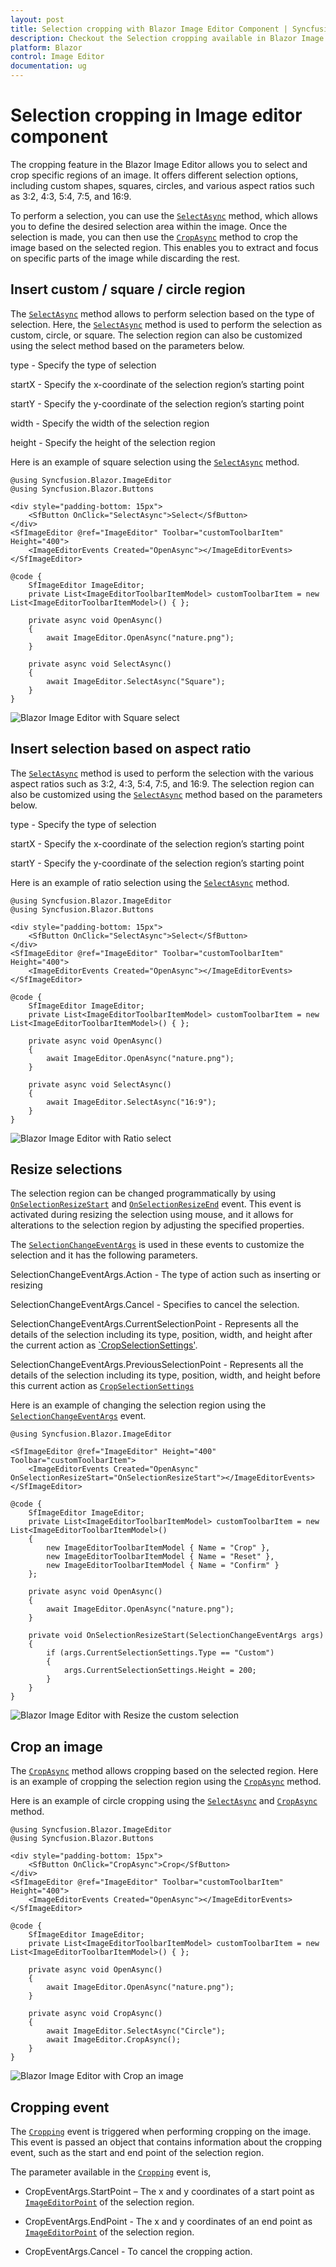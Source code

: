 ```yaml
---
layout: post
title: Selection cropping with Blazor Image Editor Component | Syncfusion
description: Checkout the Selection cropping available in Blazor Image Editor component in Blazor Server App and Blazor WebAssembly App.
platform: Blazor
control: Image Editor
documentation: ug
---
```



# Selection cropping in Image editor component

The cropping feature in the Blazor Image Editor allows you to select and crop specific regions of an image. It offers different selection options, including custom shapes, squares, circles, and various aspect ratios such as 3:2, 4:3, 5:4, 7:5, and 16:9. 

To perform a selection, you can use the [`SelectAsync`](https://help.syncfusion.com/cr/blazor/Syncfusion.Blazor.ImageEditor.SfImageEditor.html#Syncfusion_Blazor_ImageEditor_SfImageEditor_SelectAsync_System_String_System_Nullable_System_Double__System_Nullable_System_Double__System_Nullable_System_Double__System_Nullable_System_Double__) method, which allows you to define the desired selection area within the image. Once the selection is made, you can then use the [`CropAsync`](https://help.syncfusion.com/cr/blazor/Syncfusion.Blazor.ImageEditor.SfImageEditor.html#Syncfusion_Blazor_ImageEditor_SfImageEditor_CropAsync) method to crop the image based on the selected region. This enables you to extract and focus on specific parts of the image while discarding the rest.

## Insert custom / square / circle region 

The [`SelectAsync`](https://help.syncfusion.com/cr/blazor/Syncfusion.Blazor.ImageEditor.SfImageEditor.html#Syncfusion_Blazor_ImageEditor_SfImageEditor_SelectAsync_System_String_System_Nullable_System_Double__System_Nullable_System_Double__System_Nullable_System_Double__System_Nullable_System_Double__) method allows to perform selection based on the type of selection. Here, the [`SelectAsync`](https://help.syncfusion.com/cr/blazor/Syncfusion.Blazor.ImageEditor.SfImageEditor.html#Syncfusion_Blazor_ImageEditor_SfImageEditor_SelectAsync_System_String_System_Nullable_System_Double__System_Nullable_System_Double__System_Nullable_System_Double__System_Nullable_System_Double__) method is used to perform the selection as custom, circle, or square. The selection region can also be customized using the select method based on the parameters below. 

type - Specify the type of selection 

startX - Specify the x-coordinate of the selection region’s starting point 

startY - Specify the y-coordinate of the selection region’s starting point 

width - Specify the width of the selection region 

height - Specify the height of the selection region 

Here is an example of square selection using the [`SelectAsync`](https://help.syncfusion.com/cr/blazor/Syncfusion.Blazor.ImageEditor.SfImageEditor.html#Syncfusion_Blazor_ImageEditor_SfImageEditor_SelectAsync_System_String_System_Nullable_System_Double__System_Nullable_System_Double__System_Nullable_System_Double__System_Nullable_System_Double__) method. 

```cshtml
@using Syncfusion.Blazor.ImageEditor
@using Syncfusion.Blazor.Buttons

<div style="padding-bottom: 15px">
    <SfButton OnClick="SelectAsync">Select</SfButton>
</div>
<SfImageEditor @ref="ImageEditor" Toolbar="customToolbarItem" Height="400">
    <ImageEditorEvents Created="OpenAsync"></ImageEditorEvents>
</SfImageEditor> 

@code {
    SfImageEditor ImageEditor; 
    private List<ImageEditorToolbarItemModel> customToolbarItem = new List<ImageEditorToolbarItemModel>() { }; 

    private async void OpenAsync() 
    { 
        await ImageEditor.OpenAsync("nature.png"); 
    }

    private async void SelectAsync()
    {
        await ImageEditor.SelectAsync("Square");
    }
}
```

![Blazor Image Editor with Square select](./images/blazor-image-editor-custom-square.png)

## Insert selection based on aspect ratio 

The [`SelectAsync`](https://help.syncfusion.com/cr/blazor/Syncfusion.Blazor.ImageEditor.SfImageEditor.html#Syncfusion_Blazor_ImageEditor_SfImageEditor_SelectAsync_System_String_System_Nullable_System_Double__System_Nullable_System_Double__System_Nullable_System_Double__System_Nullable_System_Double__) method is used to perform the selection with the various aspect ratios such as 3:2, 4:3, 5:4, 7:5, and 16:9. The selection region can also be customized using the [`SelectAsync`](https://help.syncfusion.com/cr/blazor/Syncfusion.Blazor.ImageEditor.SfImageEditor.html#Syncfusion_Blazor_ImageEditor_SfImageEditor_SelectAsync_System_String_System_Nullable_System_Double__System_Nullable_System_Double__System_Nullable_System_Double__System_Nullable_System_Double__) method based on the parameters below. 

type - Specify the type of selection 

startX - Specify the x-coordinate of the selection region’s starting point 

startY - Specify the y-coordinate of the selection region’s starting point 

Here is an example of ratio selection using the [`SelectAsync`](https://help.syncfusion.com/cr/blazor/Syncfusion.Blazor.ImageEditor.SfImageEditor.html#Syncfusion_Blazor_ImageEditor_SfImageEditor_SelectAsync_System_String_System_Nullable_System_Double__System_Nullable_System_Double__System_Nullable_System_Double__System_Nullable_System_Double__) method. 

```cshtml
@using Syncfusion.Blazor.ImageEditor
@using Syncfusion.Blazor.Buttons

<div style="padding-bottom: 15px">
    <SfButton OnClick="SelectAsync">Select</SfButton>
</div>
<SfImageEditor @ref="ImageEditor" Toolbar="customToolbarItem" Height="400">
    <ImageEditorEvents Created="OpenAsync"></ImageEditorEvents>
</SfImageEditor> 

@code {
    SfImageEditor ImageEditor; 
    private List<ImageEditorToolbarItemModel> customToolbarItem = new List<ImageEditorToolbarItemModel>() { }; 

    private async void OpenAsync() 
    { 
        await ImageEditor.OpenAsync("nature.png"); 
    }

    private async void SelectAsync()
    {
        await ImageEditor.SelectAsync("16:9");
    }
}
```

![Blazor Image Editor with Ratio select](./images/blazor-image-editor-custom-ratio.png)

## Resize selections

The selection region can be changed programmatically by using [`OnSelectionResizeStart`](https://help.syncfusion.com/cr/blazor/Syncfusion.Blazor.ImageEditor.ImageEditorEvents.html#Syncfusion_Blazor_ImageEditor_ImageEditorEvents_OnSelectionResizeStart) and [`OnSelectionResizeEnd`](https://help.syncfusion.com/cr/blazor/Syncfusion.Blazor.ImageEditor.ImageEditorEvents.html#Syncfusion_Blazor_ImageEditor_ImageEditorEvents_OnSelectionResizeEnd) event. This event is activated during resizing the selection using mouse, and it allows for alterations to the selection region by adjusting the specified properties. 

The [`SelectionChangeEventArgs`](https://help.syncfusion.com/cr/blazor/Syncfusion.Blazor.ImageEditor.SelectionChangeEventArgs.html) is used in these events to customize the selection and it has the following parameters.

SelectionChangeEventArgs.Action - The type of action such as inserting or resizing 

SelectionChangeEventArgs.Cancel - Specifies to cancel the selection. 

SelectionChangeEventArgs.CurrentSelectionPoint - Represents all the details of the selection including its type, position, width, and height after the current action as [`CropSelectionSettings'](https://help.syncfusion.com/cr/blazor/Syncfusion.Blazor.ImageEditor.CropSelectionSettings.html). 

SelectionChangeEventArgs.PreviousSelectionPoint - Represents all the details of the selection including its type, position, width, and height before this current action as [`CropSelectionSettings`](https://help.syncfusion.com/cr/blazor/Syncfusion.Blazor.ImageEditor.CropSelectionSettings.html) 

Here is an example of changing the selection region using the [`SelectionChangeEventArgs`](https://help.syncfusion.com/cr/blazor/Syncfusion.Blazor.ImageEditor.SelectionChangeEventArgs.html) event.

```cshtml
@using Syncfusion.Blazor.ImageEditor

<SfImageEditor @ref="ImageEditor" Height="400" Toolbar="customToolbarItem">
    <ImageEditorEvents Created="OpenAsync" OnSelectionResizeStart="OnSelectionResizeStart"></ImageEditorEvents>
</SfImageEditor>

@code {
    SfImageEditor ImageEditor;
    private List<ImageEditorToolbarItemModel> customToolbarItem = new List<ImageEditorToolbarItemModel>()
    {
        new ImageEditorToolbarItemModel { Name = "Crop" },
        new ImageEditorToolbarItemModel { Name = "Reset" },
        new ImageEditorToolbarItemModel { Name = "Confirm" }
    };

    private async void OpenAsync()
    {
        await ImageEditor.OpenAsync("nature.png");
    }

    private void OnSelectionResizeStart(SelectionChangeEventArgs args)
    {
        if (args.CurrentSelectionSettings.Type == "Custom")
        {
            args.CurrentSelectionSettings.Height = 200;
        }
    }
}
```

![Blazor Image Editor with Resize the custom selection](./images/blazor-image-editor-resize-selection.png)

## Crop an image

The [`CropAsync`](https://help.syncfusion.com/cr/blazor/Syncfusion.Blazor.ImageEditor.SfImageEditor.html#Syncfusion_Blazor_ImageEditor_SfImageEditor_CropAsync) method allows cropping based on the selected region. Here is an example of cropping the selection region using the [`CropAsync`](https://help.syncfusion.com/cr/blazor/Syncfusion.Blazor.ImageEditor.SfImageEditor.html#Syncfusion_Blazor_ImageEditor_SfImageEditor_CropAsync) method. 

Here is an example of circle cropping using the [`SelectAsync`](https://help.syncfusion.com/cr/blazor/Syncfusion.Blazor.ImageEditor.SfImageEditor.html#Syncfusion_Blazor_ImageEditor_SfImageEditor_SelectAsync_System_String_System_Nullable_System_Double__System_Nullable_System_Double__System_Nullable_System_Double__System_Nullable_System_Double__) and [`CropAsync`](https://help.syncfusion.com/cr/blazor/Syncfusion.Blazor.ImageEditor.SfImageEditor.html#Syncfusion_Blazor_ImageEditor_SfImageEditor_CropAsync) method.

```cshtml
@using Syncfusion.Blazor.ImageEditor
@using Syncfusion.Blazor.Buttons

<div style="padding-bottom: 15px">
    <SfButton OnClick="CropAsync">Crop</SfButton>
</div>
<SfImageEditor @ref="ImageEditor" Toolbar="customToolbarItem" Height="400">
    <ImageEditorEvents Created="OpenAsync"></ImageEditorEvents>
</SfImageEditor> 

@code {
    SfImageEditor ImageEditor; 
    private List<ImageEditorToolbarItemModel> customToolbarItem = new List<ImageEditorToolbarItemModel>() { }; 

    private async void OpenAsync() 
    { 
        await ImageEditor.OpenAsync("nature.png"); 
    }

    private async void CropAsync()
    {
        await ImageEditor.SelectAsync("Circle");
        await ImageEditor.CropAsync();
    }
}
```

![Blazor Image Editor with Crop an image](./images/blazor-image-editor-crop.png)

## Cropping event

The [`Cropping`](https://help.syncfusion.com/cr/blazor/Syncfusion.Blazor.ImageEditor.ImageEditorEvents.html#Syncfusion_Blazor_ImageEditor_ImageEditorEvents_Cropping) event is triggered when performing cropping on the image. This event is passed an object that contains information about the cropping event, such as the start and end point of the selection region. 

The parameter available in the [`Cropping`](https://help.syncfusion.com/cr/blazor/Syncfusion.Blazor.ImageEditor.ImageEditorEvents.html#Syncfusion_Blazor_ImageEditor_ImageEditorEvents_Cropping) event is,

* CropEventArgs.StartPoint – The x and y coordinates of a start point as [`ImageEditorPoint`](https://help.syncfusion.com/cr/blazor/Syncfusion.Blazor.ImageEditor.ImageEdImageEditorPoint.html) of the selection region. 

* CropEventArgs.EndPoint - The x and y coordinates of an end point as [`ImageEditorPoint`](https://help.syncfusion.com/cr/blazor/Syncfusion.Blazor.ImageEditor.ImageEditorPoint.html) of the selection region. 

* CropEventArgs.Cancel - To cancel the cropping action.